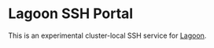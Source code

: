 # Lagoon SSH Portal

This is an experimental cluster-local SSH service for [Lagoon](https://github.com/uselagoon/lagoon).
